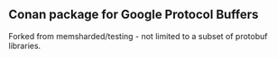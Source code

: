 Conan package for Google Protocol Buffers
--------------------------------------------

Forked from memsharded/testing - not limited to a subset of protobuf libraries.


